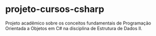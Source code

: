 # projeto-cursos-csharp
Projeto acadêmico sobre os conceitos fundamentais de Programação Orientada a Objetos em C# na disciplina de Estrutura de Dados II.
